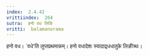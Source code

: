 ```yaml
---
index:  2.4.42
vrittiindex:  264
sutra:  हनो वध लिङि
vritti:  balamanorama 
---
```


हनो वध। `वधे'ति लुप्तप्रथमाकम्। हनो वधादेशः स्यादाद्र्धधातुके लिङीत्र्थः। 

